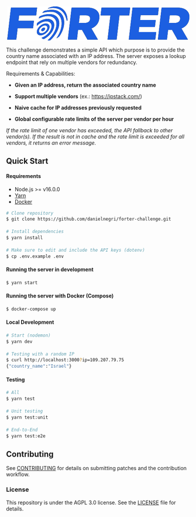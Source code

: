 <p align="center" style="text-align:center;">
  <img alt="Forter Logo" src="docs/assets/logo.png" width="499" />
</p>

This challenge demonstrates a simple API which purpose is to provide the country name associated
with an IP address. The server exposes a lookup endpoint that rely on multiple vendors for redundancy.

Requirements & Capabilities:

* **Given an IP address, return the associated country name**

* **Support multiple vendors** (ex.: https://ipstack.com/)

* **Naive cache for IP addresses previously requested**

* **Global configurable rate limits of the server per vendor per hour**

_If the rate limit of one vendor has exceeded, the API fallback to other vendor(s). If the result is not in cache
and the rate limit is exceeded for all vendors, it returns an error message._


Quick Start
---

#### Requirements

* Node.js >= v16.0.0
* [Yarn](https://classic.yarnpkg.com/)
* [Docker](https://docs.docker.com/get-docker/)

```bash
# Clone repository
$ git clone https://github.com/danielnegri/forter-challenge.git 

# Install dependencies
$ yarn install

# Make sure to edit and include the API keys (dotenv)
$ cp .env.example .env
```

#### Running the server in development

```bash
$ yarn start
```

#### Running the server with Docker (Compose)

```bash
$ docker-compose up 
```

#### Local Development

```bash
# Start (nodemon)
$ yarn dev

# Testing with a random IP
$ curl http://localhost:3000?ip=109.207.79.75
{"country_name":"Israel"}
```

#### Testing

```bash
# All
$ yarn test

# Unit testing
$ yarn test:unit

# End-to-End
$ yarn test:e2e
```

## Contributing

See [CONTRIBUTING](CONTRIBUTING.md) for details on submitting patches and the contribution workflow.

### License

This repository is under the AGPL 3.0 license. See the [LICENSE](LICENSE) file for details.
